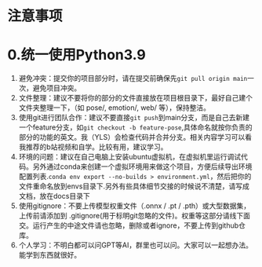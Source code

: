 # 注意事项
# 0.统一使用Python3.9
1. 避免冲突：提交你的项目部分时，请在提交前确保先`git pull origin main`一次，避免项目冲突。
2. 文件整理：建议不要将你的部分的文件直接放在项目根目录下，最好自己建个文件夹整理一下，（如 pose/, emotion/, web/ 等），保持整洁。
3. 使用git进行团队合作：建议不要直接`git push`到main分支，而是自己去新建一个feature分支，如`git checkout -b feature-pose`,具体命名就按你负责的部分的功能的英文。我（YLS）会检查代码并合并分支。相关内容学习可以看我推荐的b站视频和自学。比较有用，建议学习。
4. 环境的问题：建议在自己电脑上安装ubuntu虚拟机，在虚拟机里运行调试代码。另外通过conda来创建一个虚拟环境用来做这个项目，方便后续导出环境配置列表.`conda env export --no-builds > environment.yml`，然后把你的文件重命名放到envs目录下.另外有些具体细节交接的时候说不清楚，请写成文档，放在docs目录下
5. 使用gitignore：不要上传模型权重文件（.onnx / .pt / .pth）或大型数据集，上传前请添加到 .gitignore(用于标明git忽略的文件)。权重等这部分请线下面交。运行产生的中途文件请也忽略，删除或者ignore，不要上传到github仓库。
6. 个人学习：不明白都可以问GPT等AI，群里也可以问。大家可以一起想办法。能学到东西就很好。